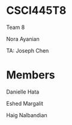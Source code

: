 CSCI445T8
=========

Team 8

Nora Ayanian

TA: Joseph Chen


Members
===
Danielle Hata

Eshed Margalit

Haig Nalbandian

